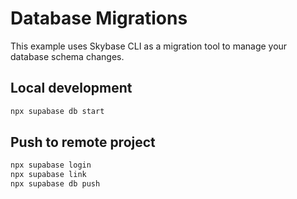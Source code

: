 # Database Migrations

This example uses Skybase CLI as a migration tool to manage your database schema changes.

## Local development

```bash
npx supabase db start
```

## Push to remote project

```bash
npx supabase login
npx supabase link
npx supabase db push
```
